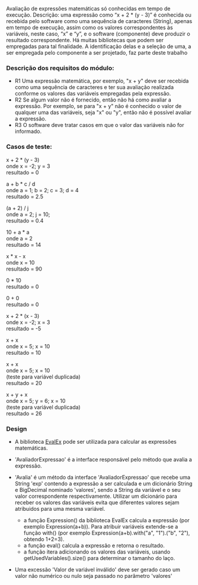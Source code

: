 Avaliação de expressões matemáticas só conhecidas em tempo de execução. Descrição: uma expressão como “x + 2 * (y - 3)” é conhecida ou recebida pelo software como uma sequência de caracteres (String), apenas em tempo de execução, assim como os valores correspondentes às variáveis, neste caso, “x” e “y”, e o software (componente) deve produzir o resultado correspondente. Há muitas bibliotecas que podem ser empregadas para tal finalidade. A identificação delas e a seleção de uma, a ser empregada pelo componente a ser projetado, faz parte deste trabalho

### Descrição dos requisitos do módulo:
- R1 Uma expressão matemática, por exemplo, "x + y" deve ser recebida como uma sequência de caracteres e ter sua avaliação realizada conforme os valores das variáveis empregadas pela expressão.
- R2 Se algum valor não é fornecido, então não há como avaliar a expressão. Por exemplo, se para "x + y" não é conhecido o valor de qualquer uma das variáveis, seja "x" ou "y", então não é possível avaliar a expressão.
- R3 O software deve tratar casos em que o valor das variáveis não for informado.

### Casos de teste:  
x + 2 * (y - 3)  
onde x = -2; y = 3  
resultado = 0  
  
a + b * c / d  
onde a = 1; b = 2; c = 3; d = 4  
resultado = 2.5  

(a + 2) / j  
onde a = 2; j = 10;  
resultado = 0.4  

10 + a * a  
onde a = 2  
resultado = 14  

x * x - x  
onde x = 10  
resultado = 90  

0 * 10  
resultado = 0  

0 + 0  
resultado = 0  

x + 2 * (x - 3)  
onde x = -2; x = 3  
resultado = -5 

x + x  
onde x = 5; x = 10  
resultado = 10 

x + x  
onde x = 5; x = 10  
(teste para variável duplicada)  
resultado = 20  

x + y + x  
onde x = 5; y = 6; x = 10  
(teste para variável duplicada)  
resultado = 26  

### Design
- A biblioteca [EvalEx](https://github.com/uklimaschewski/EvalEx) pode ser utilizada para calcular as expressões matemáticas.

- 'AvaliadorExpressao' é a interface responsável pelo método que avalia a expressão.
- 'Avalia' é um método da interface 'AvaliadorExpressao' que recebe uma String 'exp' contendo a expressão a ser calculada
e um dicionário String e BigDecimal nominado 'valores', sendo a String da variável e o seu valor correspondente respectivamente. Utilizar um dicionário para receber os valores das variáveis evita que diferentes valores sejam atribuidos para uma mesma variável.
  - a função Expression() da biblioteca EvalEx calcula a expressão (por exemplo Expression(a+b)). Para atribuir variáveis
  extende-se a função with() (por exemplo Expression(a+b).with("a", "1").("b", "2"), obtendo 1+2=3).
  - a função eval() calcula a expressão e retorna o resultado.
  - a função itera adicionando os valores das variáveis, usando getUsedVariables().size() para determinar o tamanho do laço.
- Uma excessão 'Valor de variável inválido' deve ser gerado caso um valor não numérico ou nulo seja passado no parâmetro 'valores'
